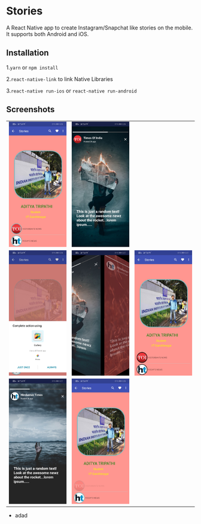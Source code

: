 # Stories

 A React Native app to create Instagram/Snapchat like stories on the mobile. It supports both Android and iOS.
 
## Installation

1.`yarn` or `npm install`  

2.`react-native-link` to link Native Libraries

3.`react-native run-ios` or `react-native run-android`

## Screenshots

<table>
 
 <tr>
  <td align="center"><img src="https://github.com/adityatripathiiit/Stories/blob/master/screenshots/Home_screen.jpg" width="200px;height:300px"/></td>
  <td align="center"><img src="https://github.com/adityatripathiiit/Stories/blob/master/screenshots/Story_mode.jpg" width="200px;height:300px"/></td>
     
 </tr>
 <tr>
    <td align="center"><img src="https://github.com/adityatripathiiit/Stories/blob/master/screenshots/Profile_picture_on_longpress.jpg" width="200px;height:300px"/></td>
  <td align="center"><img src="https://github.com/adityatripathiiit/Stories/blob/master/screenshots/3-d_animation.jpg" width="200px;height:300px"/></td>
 <td align="center"><img src="https://github.com/adityatripathiiit/Stories/blob/master/screenshots/Color_change_after_viewing.jpg" width="200px;height:300px"/></td>
    
  </tr>
  
 <tr>
  <td align="center"><img src="https://github.com/adityatripathiiit/Stories/blob/master/screenshots/Story_2.jpg" width="200px;height:300px"/></td>
  <td align="center"><img src="https://github.com/adityatripathiiit/Stories/blob/master/screenshots/Amination_on_viewing_story.jpg" width="200px;height:300px"/></td>
     
 </tr>
 

</table>

* adad
